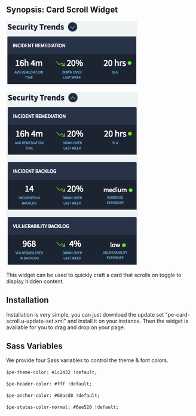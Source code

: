 ## Synopsis: Card Scroll Widget

![](../images/pe-card-scroll-1.png)

![](../images/pe-card-scroll-2.png)

This widget can be used to quickly craft a card that scrolls on toggle to display hidden content.

## Installation

Installation is very simple, you can just download the update set "pe-card-scroll.u-update-set.xml" and install it on your instance. Then the widget is available for you to drag and drop on your page.

## Sass Variables

We provide four Sass variables to control the theme & font colors.

`$pe-theme-color: #1c2432 !default;`

`$pe-header-color: #fff !default;`

`$pe-anchor-color: #68acd8 !default;`

`$pe-status-color-normal: #6ee520 !default;`